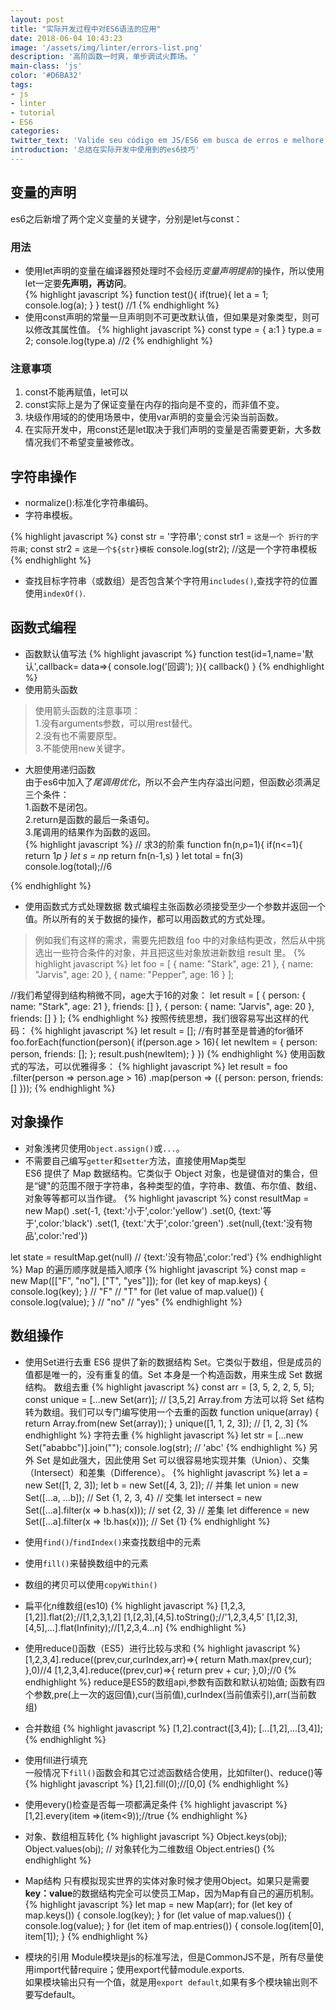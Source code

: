 ```yaml
---
layout: post
title: "实际开发过程中对ES6语法的应用"
date: 2018-06-04 10:43:23
image: '/assets/img/linter/errors-list.png'
description: '高阶函数一时爽，单步调试火葬场。'
main-class: 'js'
color: '#D6BA32'
tags:
- js
- linter
- tutorial
- ES6
categories:
twitter_text: 'Valide seu código em JS/ES6 em busca de erros e melhore a sua qualidade.'
introduction: '总结在实际开发中使用到的es6技巧'
---
```



## 变量的声明

es6之后新增了两个定义变量的关键字，分别是let与const：  
### 用法
- 使用let声明的变量在编译器预处理时不会经历*变量声明提前*的操作，所以使用let一定要**先声明，再访问**。  
{% highlight  javascript %}
function test(){
    if(true){
        let a = 1;
        console.log(a);
    }
}
test()
//1
{% endhighlight %}
- 使用const声明的常量一旦声明则不可更改默认值，但如果是对象类型，则可以修改其属性值。
{% highlight  javascript %}
const type = {
    a:1
}
type.a = 2;
console.log(type.a)
//2
{% endhighlight %}
### 注意事项
1. const不能再赋值，let可以  
2. const实际上是为了保证变量在内存的指向是不变的，而非值不变。  
3. 块级作用域的的使用场景中，使用var声明的变量会污染当前函数。
4. 在实际开发中，用const还是let取决于我们声明的变量是否需要更新，大多数情况我们不希望变量被修改。

##  字符串操作
- normalize():标准化字符串编码。  
- 字符串模板。  

{% highlight  javascript %}
const str = '字符串';
const str1 = `这是一个
折行的字符串`;
const str2 = `
这是一个${str}模板
`
console.log(str2); //这是一个字符串模板
{% endhighlight %}
- 查找目标字符串（或数组）是否包含某个字符用`includes()`,查找字符的位置使用`indexOf()`.
## 函数式编程
- 函数默认值写法
{% highlight  javascript %}
function test(id=1,name='默认',callback= data=>{
    console.log('回调');
}){
    callback()
}
{% endhighlight %}
- 使用箭头函数
> 使用箭头函数的注意事项：  
> 1.没有arguments参数，可以用rest替代。  
> 2.没有也不需要原型。  
> 3.不能使用new关键字。
- 大胆使用递归函数  
由于es6中加入了*尾调用优化*，所以不会产生内存溢出问题，但函数必须满足三个条件：  
1.函数不是闭包。  
2.return是函数的最后一条语句。  
3.尾调用的结果作为函数的返回。  
{% highlight  javascript %}
// 求3的阶乘
function fn(n,p=1){
    if(n<=1){
        return 1*p
    }
    let s = n*p
    return fn(n-1,s)
}
let total = fn(3)
console.log(total);//6

{% endhighlight %}

- 使用函数式方式处理数据
数式编程主张函数必须接受至少一个参数并返回一个值。所以所有的关于数据的操作，都可以用函数式的方式处理。
>例如我们有这样的需求，需要先把数组 foo 中的对象结构更改，然后从中挑选出一些符合条件的对象，并且把这些对象放进新数组 result 里。
{% highlight  javascript %}
let foo = [
  {
    name: "Stark",
    age: 21
  },
  {
    name: "Jarvis",
    age: 20
  },
  {
    name: "Pepper",
    age: 16
  }
];

//我们希望得到结构稍微不同，age大于16的对象：
let result = [
  {
    person: {
      name: "Stark",
      age: 21
    },
    friends: []
  },
  {
    person: {
      name: "Jarvis",
      age: 20
    },
    friends: []
  }
];
{% endhighlight %}
按照传统思想，我们很容易写出这样的代码：
{% highlight  javascript %}
let result = [];
//有时甚至是普通的for循环
foo.forEach(function(person){
    if(person.age > 16){
        let newItem = {
            person: person,
            friends: [];
        };
        result.push(newItem);
    }
})
{% endhighlight %}
使用函数式的写法，可以优雅得多：
{% highlight  javascript %}
let result = foo
  .filter(person => person.age > 16)
  .map(person => ({
    person: person,
    friends: []
  }));
{% endhighlight %}
## 对象操作
- 对象浅拷贝使用`Object.assign()`或`...`。  
- 不需要自己编写`getter`和`setter`方法，直接使用Map类型    
ES6 提供了 Map 数据结构。它类似于 Object 对象，也是键值对的集合，但是“键"的范围不限于字符串，各种类型的值，字符串、数值、布尔值、数组、对象等等都可以当作键。
{% highlight  javascript %}
const resultMap = new Map()
  .set(-1, {text:'小于',color:'yellow')
  .set(0, {text:'等于',color:'black')
  .set(1, {text:'大于',color:'green')
  .set(null,{text:'没有物品',color:'red'})

let state = resultMap.get(null)
// {text:'没有物品',color:'red'}
{% endhighlight %}
Map 的遍历顺序就是插入顺序
{% highlight  javascript %}
const map = new Map([["F", "no"], ["T", "yes"]]);
for (let key of map.keys) {
  console.log(key);
}
// "F"
// "T"
for (let value of map.value()) {
  console.log(value);
}
// "no"
// "yes"
{% endhighlight %}


## 数组操作
- 使用Set进行去重
ES6 提供了新的数据结构 Set。它类似于数组，但是成员的值都是唯一的，没有重复的值。Set 本身是一个构造函数，用来生成 Set 数据结构。
数组去重
{% highlight  javascript %}
const arr = [3, 5, 2, 2, 5, 5];
const unique = [...new Set(arr)];
// [3,5,2]
Array.from 方法可以将 Set 结构转为数组。我们可以专门编写使用一个去重的函数
function unique(array) {
  return Array.from(new Set(array));
}
unique([1, 1, 2, 3]); // [1, 2, 3]
{% endhighlight %}
字符去重
{% highlight  javascript %}
let str = [...new Set("ababbc")].join("");
console.log(str);
// 'abc'
{% endhighlight %}
另外 Set 是如此强大，因此使用 Set 可以很容易地实现并集（Union）、交集（Intersect）和差集（Difference）。
{% highlight  javascript %}
let a = new Set([1, 2, 3]);
let b = new Set([4, 3, 2]);
// 并集
let union = new Set([...a, ...b]);
// Set {1, 2, 3, 4}
// 交集
let intersect = new Set([...a].filter(x => b.has(x)));
// set {2, 3}
// 差集
let difference = new Set([...a].filter(x => !b.has(x)));
// Set {1}
{% endhighlight %}

- 使用`find()`/`findIndex()`来查找数组中的元素
- 使用`fill()`来替换数组中的元素
- 数组的拷贝可以使用`copyWithin()`
- 扁平化n维数组(es10)
{% highlight  javascript %}
[1,2,3,[1,2]].flat(2);//[1,2,3,1,2]
[1,[2,3],[4,5].toString();//'1,2,3,4,5'
[1,[2,3],[4,5],...].flat(Infinity);//[1,2,3,4...n]
{% endhighlight %}
- 使用reduce()函数（ES5）进行比较与求和
{% highlight  javascript %}
[1,2,3,4].reduce((prev,cur,curIndex,arr)=>{
  return Math.max(prev,cur);
},0)//4
[1,2,3,4].reduce((prev,cur)=>{
  return prev + cur;
},0);//0
{% endhighlight %}
reduce是ES5的数组api,参数有函数和默认初始值;
函数有四个参数,pre(上一次的返回值),cur(当前值),curIndex(当前值索引),arr(当前数组)
- 合并数组
{% highlight  javascript %}
[1,2].contract([3,4]);
[...[1,2],...[3,4]];
{% endhighlight %}
- 使用fill进行填充  
一般情况下`fill()`函数会和其它过滤函数结合使用，比如filter()、reduce()等
{% highlight  javascript %}
[1,2].fill(0);//[0,0]
{% endhighlight %}
- 使用every()检查是否每一项都满足条件
{% highlight  javascript %}
[1,2].every(item =>(item<9));//true
{% endhighlight %}
- 对象、数组相互转化
{% highlight  javascript %}
Object.keys(obj);
Object.values(obj);
// 对象转化为二维数组
Object.entries()
{% endhighlight %}
- Map结构
只有模拟现实世界的实体对象时候才使用Object。如果只是需要**key：value**的数据结构完全可以使员工Map，因为Map有自己的遍历机制。
{% highlight  javascript %}
let map = new Map(arr);
for (let key of map.keys()) {
  console.log(key);
}
for (let value of map.values()) {
  console.log(value);
}
for (let item of map.entries()) {
  console.log(item[0], item[1]);
}
{% endhighlight %}
- 模块的引用
Module模块是js的标准写法，但是CommonJS不是，所有尽量使用import代替require；使用export代替module.exports.  
如果模块输出只有一个值，就是用`export default`,如果有多个模块输出则不要写default。
